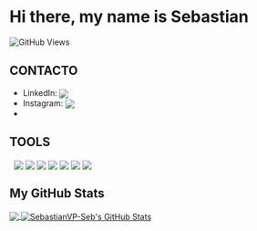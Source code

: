 # Hi there, my name is Sebastian

<!--
**SebastianVP-Seb/SebastianVP-Seb** is a ✨ _special_ ✨ repository because its `README.md` (this file) appears on your GitHub profile.

Here are some ideas to get you started:

- 🔭 I’m currently working on ...
- 🌱 I’m currently learning ...
- 👯 I’m looking to collaborate on ...
- 🤔 I’m looking for help with ...
- 💬 Ask me about ...
- 📫 How to reach me: ...
- 😄 Pronouns: ...
- ⚡ Fun fact: ...
-->
![GitHub Views](https://komarev.com/ghpvc/?username=SebastianVP-Seb&color=2685BF)

## CONTACTO
- LinkedIn: [<img align="center" target="_blank" src="https://img.icons8.com/fluency/48/fa314a/linkedin.png"/>](https://www.linkedin.com/in/sebasti%C3%A1n-v%C3%A1zquez-palacios-2aa463179/)
- Instagram: [<img align="center" src="https://img.icons8.com/fluency/48/fa314a/instagram-new.png"/>](https://www.instagram.com/i.am.sebastian.official/)
- 

## TOOLS
  ![]() ![]()
  <img align="center" src="https://img.icons8.com/color/48/000000/html-5--v1.png"/>
  <img align="center" src="https://img.icons8.com/ios-filled/50/fa314a/css.png"/>
  <img align="center" src="https://img.icons8.com/ios-filled/50/fa314a/sass.png"/>
  <img align="center" src="https://img.icons8.com/color/48/000000/javascript--v2.png"/>
  <img align="center" src="https://img.icons8.com/plasticine/60/4a90e2/react.png"/>
  <img align="center" src="https://img.icons8.com/color/48/26e07f/android-studio--v2.png"/>
  <img align="center" src="https://img.icons8.com/ios-glyphs/60/4a90e2/github.png"/>

## My GitHub Stats
<a target='_blank' href="https://github.com/SebastianVP-Seb/SebastianVP-Seb">
  <img align="center" src="https://github-readme-stats.vercel.app/api/top-langs/?username=SebastianVP-Seb&hide=java,html&title_color=ffffff&text_color=c9cacc&icon_color=2bbc8a&bg_color=1d1f21"/>
</a>
<a href="https://github.com/SebastianVP-Seb/SebastianVP-Seb">
  <img align="center" src="https://github-readme-stats.vercel.app/api?username=SebastianVP-Seb&show_icons=true&line_height=27&count_private=true&title_color=ffffff&text_color=c9cacc&icon_color=2bbc8a&bg_color=1d1f21" alt="SebastianVP-Seb's GitHub Stats" />
  


